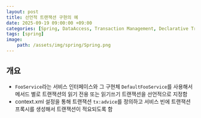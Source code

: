 ```yaml
---
layout: post
title: 선언적 트랜잭션 구현의 예
date: 2025-09-19 09:00:00 +09:00
categories: [Spring, DataAccess, Transaction Management, Declarative Transaction Management]
tags: [spring]
image:
    path: /assets/img/spring/Spring.png
---
```


## 개요

- `FooService`라는 서비스 인터페이스와 그 구현체 `DefaultFooService`를 사용해서 메서드 별로 트랜잭션의 읽기 전용 또는 읽기쓰기 트랜잭션을 선언적으로 지정함
- context.xml 설정을 통해 트랜잭션 `tx:advice`를 정의하고 서비스 빈에 트랜잭션 프록시를 생성해서 트랜잭션이 적요되도록 함

<br>